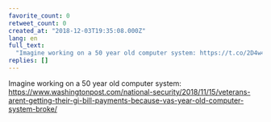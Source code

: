 ```yaml
---
favorite_count: 0
retweet_count: 0
created_at: "2018-12-03T19:35:08.000Z"
lang: en
full_text:
  "Imagine working on a 50 year old computer system: https://t.co/2D4w4lojtf"
replies: []
---
```


Imagine working on a 50 year old computer system:
<https://www.washingtonpost.com/national-security/2018/11/15/veterans-arent-getting-their-gi-bill-payments-because-vas-year-old-computer-system-broke/>
